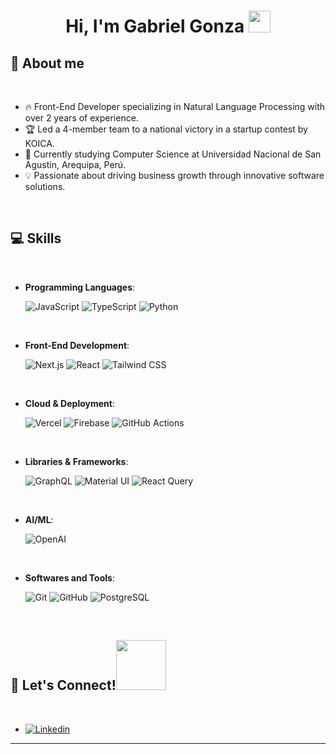 <h1 align="center"><b>Hi, I'm Gabriel Gonza </b><img src="https://emojis.slackmojis.com/emojis/images/1643514370/15639/meow_wave.gif?1643514370" width="35"></h1>

## 🚀 **About me**

<br>

- 🔥 Front-End Developer specializing in Natural Language Processing with over 2 years of experience.
- 🏆 Led a 4-member team to a national victory in a startup contest by KOICA.
- 🌱 Currently studying Computer Science at Universidad Nacional de San Agustín, Arequipa, Perú.
- 💡 Passionate about driving business growth through innovative software solutions.

<br>

## 💻 <b>Skills</b>
<br>

<p align="center">

- **Programming Languages**:
  
	![JavaScript](https://img.shields.io/badge/-JavaScript-F7DF1E?style=for-the-badge&logo=javascript&logoColor=black)
	![TypeScript](https://img.shields.io/badge/-TypeScript-007ACC?style=for-the-badge&logo=typescript&logoColor=white)
	![Python](https://img.shields.io/badge/-Python-3776AB?style=for-the-badge&logo=python&logoColor=white)

<br>   
    
- **Front-End Development**:

   ![Next.js](https://img.shields.io/badge/-Next.js-000000?style=for-the-badge&logo=next.js&logoColor=white)
   ![React](https://img.shields.io/badge/-React-61DAFB?style=for-the-badge&logo=react&logoColor=black)
   ![Tailwind CSS](https://img.shields.io/badge/-Tailwind_CSS-38B2AC?style=for-the-badge&logo=tailwind-css&logoColor=white)

<br>

- **Cloud & Deployment**:
  
  ![Vercel](https://img.shields.io/badge/-Vercel-black?style=for-the-badge&logo=vercel&logoColor=white)
  ![Firebase](https://img.shields.io/badge/-Firebase-FFCA28?style=for-the-badge&logo=firebase&logoColor=black)
  ![GitHub Actions](https://img.shields.io/badge/-GitHub_Actions-2088FF?style=for-the-badge&logo=github-actions&logoColor=white)

<br>

- **Libraries & Frameworks**:
  
   ![GraphQL](https://img.shields.io/badge/-GraphQL-E10098?style=for-the-badge&logo=graphql&logoColor=white)
   ![Material UI](https://img.shields.io/badge/-Material_UI-0081CB?style=for-the-badge&logo=material-ui&logoColor=white)
   ![React Query](https://img.shields.io/badge/-React_Query-FF4154?style=for-the-badge&logo=react-query&logoColor=white)

<br>

- **AI/ML**:
  
   ![OpenAI](https://img.shields.io/badge/-OpenAI-412991?style=for-the-badge&logo=openai&logoColor=white)

<br>

- **Softwares and Tools**:

    ![Git](https://img.shields.io/badge/-Git-F05032?style=for-the-badge&logo=git&logoColor=white)
    ![GitHub](https://img.shields.io/badge/-GitHub-181717?style=for-the-badge&logo=github&logoColor=white)
    ![PostgreSQL](https://img.shields.io/badge/-PostgreSQL-336791?style=for-the-badge&logo=postgresql&logoColor=white)


<br>

## 🤝 <b>Let's Connect!</b><img src="https://emojis.slackmojis.com/emojis/images/1614384494/15610/handshake.gif?1614384494" width ="80">
<br>
<div align='left'>

- [![Linkedin](https://img.shields.io/badge/-LinkedIn-0077B5?style=for-the-badge&logo=Linkedin&logoColor=white)](https://www.linkedin.com/in/gadidgc/)

---
